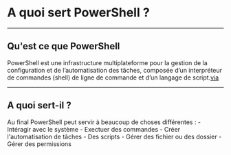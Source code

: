 # A quoi sert PowerShell ? 
****

## Qu'est ce que PowerShell

PowerShell est une infrastructure multiplateforme pour la gestion de la configuration et de l’automatisation des tâches, composée d’un interpréteur de commandes (shell) de ligne de commande et d’un langage de script.[via](https://docs.microsoft.com/fr-fr/powershell/scripting/overview?view=powershell-7.1#:~:text=PowerShell%20est%20une%20infrastructure%20multiplateforme,d'un%20langage%20de%20script.)

*** 

## A quoi sert-il ? 

Au final PowerShell peut servir à beaucoup de choses différentes : 
    - Intéragir avec le système
    - Exectuer des commandes
    - Créer l'automatisation de tâches
    - Des scripts
    - Gérer des fichier ou des dossier
    - Gérer des permissions
   